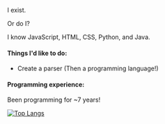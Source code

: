 I exist.

Or do I?

I know JavaScript, HTML, CSS, Python, and Java.

#### Things I'd like to do:
- Create a parser (Then a programming language!)

#### Programming experience:
Been programming for ~7 years!

[![Top Langs](https://github-readme-stats.vercel.app/api/top-langs/?username=ProgrammingParadox&langs_count=8)]()
